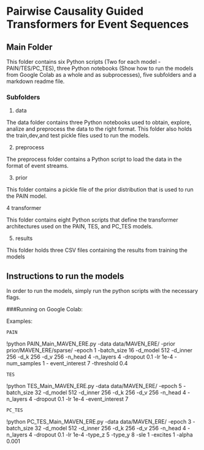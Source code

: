# Pairwise Causality Guided Transformers for Event Sequences

## Main Folder

This folder contains six Python scripts (Two for each model - PAIN/TES/PC_TES), three Python notebooks (Show how to run the models from Google Colab as a whole and as subprocesses), five subfolders and a markdown readme file.

### Subfolders
1. data

The data folder contains three Python notebooks used to obtain, explore, analize and preprocess the data to the right format. This folder also holds the train,dev,and test pickle files used to run the models.

2. preprocess

The preprocess folder contains a Python script to load the data in the format of event streams.

3. prior

This folder contains a pickle file of the prior distribution that is used to run the PAIN model.

4 transformer

This folder contains eight Python scripts that define the transformer architectures used on the PAIN, TES, and PC_TES models.

5. results

This folder holds three CSV files containing the results from training the models

## Instructions to run the models

In order to run the models, simply run the python scripts with the necessary flags.

###Running on Google Colab:

Examples:

`PAIN`

!python PAIN_Main_MAVEN_ERE.py -data data/MAVEN_ERE/ -prior prior/MAVEN_ERE/sparse/ -epoch 1 -batch_size 16 -d_model 512 -d_inner 256 -d_k 256 -d_v 256 -n_head 4 -n_layers 4 -dropout 0.1 -lr 1e-4 -num_samples 1 - event_interest 7 -threshold 0.4
     

`TES`

!python TES_Main_MAVEN_ERE.py -data data/MAVEN_ERE/ -epoch 5 -batch_size 32 -d_model 512 -d_inner 256 -d_k 256 -d_v 256 -n_head 4 -n_layers 4 -dropout 0.1 -lr 1e-4 -event_interest 7


`PC_TES`

!python PC_TES_Main_MAVEN_ERE.py -data data/MAVEN_ERE/ -epoch 3 -batch_size 32 -d_model 512 -d_inner 256 -d_k 256 -d_v 256 -n_head 4 -n_layers 4 -dropout 0.1 -lr 1e-4 -type_z 5 -type_y 8 -sle 1 -excites 1 -alpha 0.001

